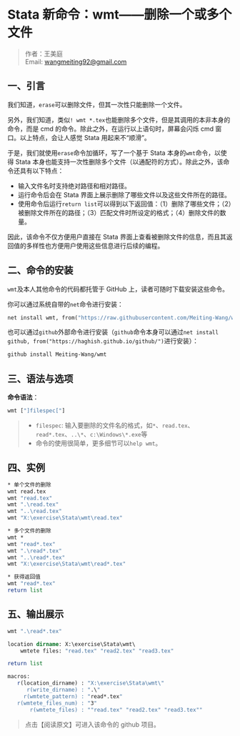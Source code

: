 # Stata 新命令：wmt——删除一个或多个文件

> 作者：王美庭  
> Email: wangmeiting92@gmail.com

## 一、引言

我们知道，`erase`可以删除文件，但其一次性只能删除一个文件。

另外，我们知道，类似`! wmt *.tex`也能删除多个文件，但是其调用的本非本身的命令，而是 cmd 的命令。除此之外，在运行以上语句时，屏幕会闪烁 cmd 窗口。以上特点，会让人感觉 Stata 用起来不“顺滑”。

于是，我们就使用`erase`命令加循环，写了一个基于 Stata 本身的`wmt`命令，以使得 Stata 本身也能支持一次性删除多个文件（以通配符的方式）。除此之外，该命令还具有以下特点：

- 输入文件名时支持绝对路径和相对路径。
- 运行命令后会在 Stata 界面上展示删除了哪些文件以及这些文件所在的路径。
- 使用命令后运行`return list`可以得到以下返回值：（1）删除了哪些文件；（2）被删除文件所在的路径；（3）匹配文件时所设定的格式；（4）删除文件的数量。

因此，该命令不仅方便用户直接在 Stata 界面上查看被删除文件的信息，而且其返回值的多样性也方便用户使用这些信息进行后续的编程。

## 二、命令的安装

`wmt`及本人其他命令的代码都托管于 GitHub 上，读者可随时下载安装这些命令。

你可以通过系统自带的`net`命令进行安装：

```stata
net install wmt, from("https://raw.githubusercontent.com/Meiting-Wang/wmt/main")
```

也可以通过`github`外部命令进行安装（`github`命令本身可以通过`net install github, from("https://haghish.github.io/github/")`进行安装）：

```stata
github install Meiting-Wang/wmt
```

## 三、语法与选项

**命令语法**：

```stata
wmt ["]filespec["]
```

> - `filespec`: 输入要删除的文件名的格式，如`*`、`read.tex`、`read*.tex`、`..\*`、`c:\Windows\*.exe`等
> - 命令的使用很简单，更多细节可以`help wmt`。

## 四、实例

```stata
* 单个文件的删除
wmt read.tex
wmt "read.tex"
wmt ".\read.tex"
wmt "..\read.tex"
wmt "X:\exercise\Stata\wmt\read.tex"

* 多个文件的删除
wmt *
wmt "read*.tex"
wmt ".\read*.tex"
wmt "..\read*.tex"
wmt "X:\exercise\Stata\wmt\read*.tex"

* 获得返回值
wmt "read*.tex"
return list
```

## 五、输出展示

```stata
wmt ".\read*.tex"
```

```stata
location dirname: X:\exercise\Stata\wmt\
    wmtete files: "read.tex" "read2.tex" "read3.tex"
```

```stata
return list
```

```stata
macros:
   r(location_dirname) : "X:\exercise\Stata\wmt\"
      r(write_dirname) : ".\"
     r(wmtete_pattern) : "read*.tex"
   r(wmtete_files_num) : "3"
       r(wmtete_files) : ""read.tex" "read2.tex" "read3.tex""
```

> 点击【阅读原文】可进入该命令的 github 项目。